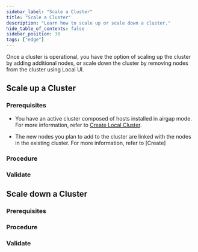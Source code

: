 ```yaml
---
sidebar_label: "Scale a Cluster"
title: "Scale a Cluster"
description: "Learn how to scale up or scale down a cluster."
hide_table_of_contents: false
sidebar_position: 30
tags: ["edge"]
---
```


Once a cluster is operational, you have the option of scaling up the cluster by adding additional nodes, or scale down
the cluster by removing nodes from the cluster using Local UI.

## Scale up a Cluster

### Prerequisites

- You have an active cluster composed of hosts installed in airgap mode. For more information, refer to
  [Create Local Cluster](./create-cluster.md).

- The new nodes you plan to add to the cluster are linked with the nodes in the existing cluster. For more information,
  refer to [Create]

### Procedure

### Validate

## Scale down a Cluster

### Prerequisites

### Procedure

### Validate
